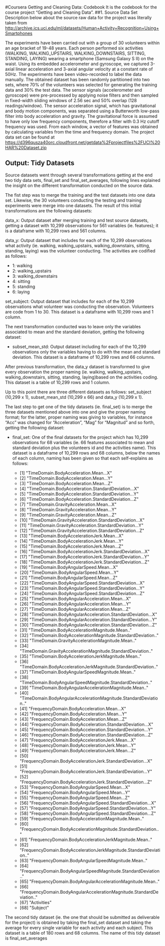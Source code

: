 #Coursera Getting and Cleaning Data: Codebook
It is the codebook for the course project “Getting and Cleaning Data”.
##1. Source Data Set
Description below about the source raw data for the project was literally taken from http://archive.ics.uci.edu/ml/datasets/Human+Activity+Recognition+Using+Smartphones

The experiments have been carried out with a group of 30 volunteers within an age bracket of 19-48 years. Each person performed six activities (WALKING, WALKING_UPSTAIRS, WALKING_DOWNSTAIRS, SITTING, STANDING, LAYING) wearing a smartphone (Samsung Galaxy S II) on the waist. Using its embedded accelerometer and gyroscope, we captured 3-axial linear acceleration and 3-axial angular velocity at a constant rate of 50Hz. The experiments have been video-recorded to label the data manually. The obtained dataset has been randomly partitioned into two sets, where 70% of the volunteers was selected for generating the training data and 30% the test data. 
The sensor signals (accelerometer and gyroscope) were pre-processed by applying noise filters and then sampled in fixed-width sliding windows of 2.56 sec and 50% overlap (128 readings/window). The sensor acceleration signal, which has gravitational and body motion components, was separated using a Butterworth low-pass filter into body acceleration and gravity. The gravitational force is assumed to have only low frequency components, therefore a filter with 0.3 Hz cutoff frequency was used. From each window, a vector of features was obtained by calculating variables from the time and frequency domain.
The project data set can be found at https://d396qusza40orc.cloudfront.net/getdata%2Fprojectfiles%2FUCI%20HAR%20Dataset.zip

## Output: Tidy Datasets
Source datasets went through several transformations getting at the end two tidy data sets, final_set and final_set_averages, following lines explained the insight on the different transformation conducted on the source data.

The fist step was to merge the training and the test datasets into one data set. Likewise, the 30 volunteers conducting the testing and training experiments were merge into one datasets. The result of this initial transformations are the following datasets:

data_x: Output dataset after merging training and test source datasets, getting a dataset with 10,299 observations for 561 variables (ie. features); it is a dataframe with 10,299 rows and 561 columns.

data_y: Output dataset that includes for each of the 10,299 observations what activity (ie. walking, walking_upstairs, walking_downstairs, sitting, standing, laying) was the volunteer conducting. The activities are codified as follows:
* 1: walking
* 2: walking_upstairs
* 3: walking_downstairs
* 4: sitting
* 5: standing
* 6: laying

set_subject: Output dataset that includes for each of the 10,299 observations what volunteer was conducting the observation. Volunteers are code from 1 to 30. This dataset is a dataframe with 10,299 rows and 1 column.

The next transformation conducted was to leave only the variables associated to mean and the standard deviation, getting the following dataset:

* subset_mean_std: Output dataset including for each of the 10,299 observations only the variables having to do with the mean and standard deviation. This dataset is a dataframe of 10,299 rows and 66 columns.

After previous transformation, the data_y dataset is transformed to give every observation the proper naming (ie. walking, walking_upstairs, walking_downstairs, sitting, standing, laying)based on the activities coding.  This dataset is a table of 10,299 rows and 1 column.

Up to this point there are three different datasets as follows: set_subject (10,299 x 1), subset_mean_std (10,299 x 66) and data_y (10,299 x 1).

The last step to get one of the tidy datasets (ie. final_set) is to merge the three datasets mentioned above into one and give the proper naming format; for the latter, proper naming was giving to variables, for instance “Acc” was changed for “Acceleration”, “Mag” for “Magnitud” and so forth, getting the following dataset:

* final_set:  One of the final datasets for the project which has 10,299 observations for 68 variables (ie. 66 features associated to mean and standard deviation plus the volunteers id and the activities name). This dataset is a dataframe of 10,299 rows and 68 columns, below the names of each column, naming has been given so that each self-explains as follows:

	* [1] "TimeDomain.BodyAcceleration.Mean...X"                                    
	* [2] "TimeDomain.BodyAcceleration.Mean...Y"                                    
	* [3] "TimeDomain.BodyAcceleration.Mean...Z"                                    
	* [4] "TimeDomain.BodyAcceleration.StandardDeviation...X"                       
	* [5] "TimeDomain.BodyAcceleration.StandardDeviation...Y"                       
	* [6] "TimeDomain.BodyAcceleration.StandardDeviation...Z"                       
	* [7] "TimeDomain.GravityAcceleration.Mean...X"                                 
	* [8] "TimeDomain.GravityAcceleration.Mean...Y"                                 
	* [9] "TimeDomain.GravityAcceleration.Mean...Z"                                 
	* [10] "TimeDomain.GravityAcceleration.StandardDeviation...X"                    
	* [11] "TimeDomain.GravityAcceleration.StandardDeviation...Y"                    
	* [12] "TimeDomain.GravityAcceleration.StandardDeviation...Z"                    
	* [13] "TimeDomain.BodyAccelerationJerk.Mean...X"                                
	* [14] "TimeDomain.BodyAccelerationJerk.Mean...Y"                                
	* [15] "TimeDomain.BodyAccelerationJerk.Mean...Z"                                
	* [16] "TimeDomain.BodyAccelerationJerk.StandardDeviation...X"                   
	* [17] "TimeDomain.BodyAccelerationJerk.StandardDeviation...Y"                   
	* [18] "TimeDomain.BodyAccelerationJerk.StandardDeviation...Z"                   
	* [19] "TimeDomain.BodyAngularSpeed.Mean...X"                                    
	* [20] "TimeDomain.BodyAngularSpeed.Mean...Y"                                    
	* [21] "TimeDomain.BodyAngularSpeed.Mean...Z"                                    
	* [22] "TimeDomain.BodyAngularSpeed.StandardDeviation...X"                       
	* [23] "TimeDomain.BodyAngularSpeed.StandardDeviation...Y"                       
	* [24] "TimeDomain.BodyAngularSpeed.StandardDeviation...Z"                       
	* [25] "TimeDomain.BodyAngularAcceleration.Mean...X"                             
	* [26] "TimeDomain.BodyAngularAcceleration.Mean...Y"                             
	* [27] "TimeDomain.BodyAngularAcceleration.Mean...Z"                             
	* [28] "TimeDomain.BodyAngularAcceleration.StandardDeviation...X"                
	* [29] "TimeDomain.BodyAngularAcceleration.StandardDeviation...Y"                
	* [30] "TimeDomain.BodyAngularAcceleration.StandardDeviation...Z"                
	* [31] "TimeDomain.BodyAccelerationMagnitude.Mean.."                             
	* [32] "TimeDomain.BodyAccelerationMagnitude.StandardDeviation.."                
	* [33] "TimeDomain.GravityAccelerationMagnitude.Mean.."                          
	* [34] "TimeDomain.GravityAccelerationMagnitude.StandardDeviation.."             
	* [35] "TimeDomain.BodyAccelerationJerkMagnitude.Mean.."                         
	* [36] "TimeDomain.BodyAccelerationJerkMagnitude.StandardDeviation.."            
	* [37] "TimeDomain.BodyAngularSpeedMagnitude.Mean.."                             
	* [38] "TimeDomain.BodyAngularSpeedMagnitude.StandardDeviation.."                
	* [39] "TimeDomain.BodyAngularAccelerationMagnitude.Mean.."                      
	* [40] "TimeDomain.BodyAngularAccelerationMagnitude.StandardDeviation.."         
	* [41] "FrequencyDomain.BodyAcceleration.Mean...X"                               
	* [42] "FrequencyDomain.BodyAcceleration.Mean...Y"                               
	* [43] "FrequencyDomain.BodyAcceleration.Mean...Z"                               
	* [44] "FrequencyDomain.BodyAcceleration.StandardDeviation...X"                  
	* [45] "FrequencyDomain.BodyAcceleration.StandardDeviation...Y"                  
	* [46] "FrequencyDomain.BodyAcceleration.StandardDeviation...Z"                  
	* [47] "FrequencyDomain.BodyAccelerationJerk.Mean...X"                           
	* [48] "FrequencyDomain.BodyAccelerationJerk.Mean...Y"                           
	* [49] "FrequencyDomain.BodyAccelerationJerk.Mean...Z"                           
	* [50] "FrequencyDomain.BodyAccelerationJerk.StandardDeviation...X"              
	* [51] "FrequencyDomain.BodyAccelerationJerk.StandardDeviation...Y"              
	* [52] "FrequencyDomain.BodyAccelerationJerk.StandardDeviation...Z"              
	* [53] "FrequencyDomain.BodyAngularSpeed.Mean...X"                               
	* [54] "FrequencyDomain.BodyAngularSpeed.Mean...Y"                               
	* [55] "FrequencyDomain.BodyAngularSpeed.Mean...Z"                               
	* [56] "FrequencyDomain.BodyAngularSpeed.StandardDeviation...X"                  
	* [57] "FrequencyDomain.BodyAngularSpeed.StandardDeviation...Y"                  
	* [58] "FrequencyDomain.BodyAngularSpeed.StandardDeviation...Z"                  
	* [59] "FrequencyDomain.BodyAccelerationMagnitude.Mean.."                        
	* [60] "FrequencyDomain.BodyAccelerationMagnitude.StandardDeviation.."           
	* [61] "FrequencyDomain.BodyAccelerationJerkMagnitude.Mean.."                
	* [62] "FrequencyDomain.BodyAccelerationJerkMagnitude.StandardDeviation.."   
	* [63] "FrequencyDomain.BodyAngularSpeedMagnitude.Mean.."                    
	* [64] "FrequencyDomain.BodyAngularSpeedMagnitude.StandardDeviation.."       
	* [65] "FrequencyDomain.BodyAngularAccelerationMagnitude.Mean.."             
	* [66] "FrequencyDomain.BodyAngularAccelerationMagnitude.StandardDeviation.."
	* [67] "Activities"                                                              
	* [68] "Subject"

The second tidy dataset (ie. the one that should be submitted as deliverable for the project) is obtained by taking the final_set dataset and taking the average for every single variable for each activity and each subject. This dataset is a table of 180 rows and 68 columns. The name of this tidy dataset is final_set_averages
 

